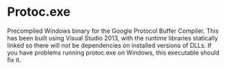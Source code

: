 # Protoc.exe

Precompiled Windows binary for the Google Protocol Buffer Compiler. This has
been built using Visual Studio 2013, with the runtime libraries statically
linked so there will not be dependencies on installed versions of DLLs. If
you have problems running protoc.exe on Windows, this executable should fix it.

